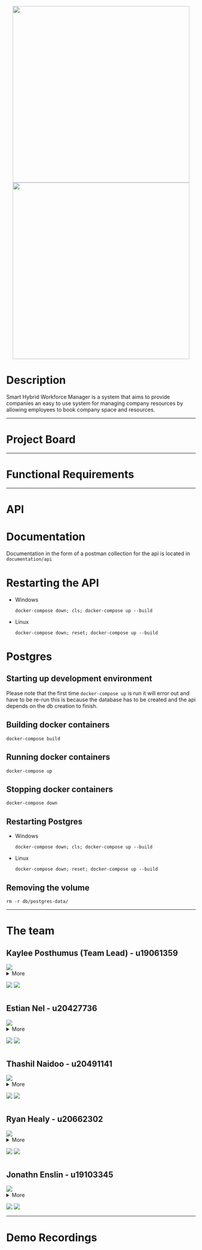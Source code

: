 <p align="center">
  
<!--   <img src="https://user-images.githubusercontent.com/84448921/166217408-e736f36b-6524-4f23-96bd-8bc20f18441c.png" height=470/> -->
  
  <!-- Light Mode -->
  <img src="https://user-images.githubusercontent.com/84448921/166212088-a73ac593-98ed-40d4-a266-33cc1448a366.svg#gh-light-mode-only" height=470/>
  <!-- Dark Mode -->
  <img src="https://user-images.githubusercontent.com/84448921/166219030-4eece490-8184-4cff-bbcb-8d23512ffe20.png#gh-dark-mode-only" height=470/>
  
</p>

# Description
Smart Hybrid Workforce Manager is a system that aims to provide companies an easy to use system for managing company resources by allowing employees to book company space and resources.

---
# Project Board

---
# Functional Requirements

---
# API


# Documentation

Documentation in the form of a postman collection for the api is located in `documentation/api`

# Restarting the API

- Windows <br>
  ```
  docker-compose down; cls; docker-compose up --build
  ```
- Linux <br>
  ```
  docker-compose down; reset; docker-compose up --build
  ```

# Postgres

## Starting up development environment

Please note that the first time `docker-compose up` is run it will error out and have to be re-run this is because the database has to be created and the api depends on the db creation to finish.

## Building docker containers

    docker-compose build

## Running docker containers

    docker-compose up

## Stopping docker containers

    docker-compose down

## Restarting Postgres

- Windows
  ```
  docker-compose down; cls; docker-compose up --build
  ```
- Linux
  ```
  docker-compose down; reset; docker-compose up --build
  ```

## Removing the volume

    rm -r db/postgres-data/

---
# The team

## Kaylee Posthumus (Team Lead) - u19061359

<img src="https://drive.google.com/uc?export=view&id=1V-Oyk261MFmbf28FgBKZpwe-EE-AiSss">

<details><summary>More</summary>
<p>

I am a 3rd year Computer Science Student at the University of Pretoria. I have worked part time(16 hours a week and full time on holidays) for 5DT for one and a half years where I have worked on large web based applications as well as some network based system applications. I have been tutoring for the University for two years in the Computer Science Department.

</p>
</details>

 <a href="https://github.com/KayleePosthumus" target="_blank"><img src="https://user-images.githubusercontent.com/84448921/166214155-e8d55954-b938-4d76-98c4-d81550ead884.svg"/></a> <a href="https://www.linkedin.com/in/kaylee-posthumus-1a538b238/" target="_blank"><img src="https://user-images.githubusercontent.com/84448921/166214367-3bfaf22d-15bc-4db9-8ca3-48e8288509ee.svg"/></a>

#

## Estian Nel - u20427736

<img src="https://drive.google.com/uc?export=view&id=1uUj6kdns3AWIpZN5ZxGj54VrpyB_HGx0">

<details><summary>More</summary>
<p>

I am a 3rd year BSc Comp Sci student at the University of Pretoria and I plan on starting to work after my degree and work part time as I am doing my honours degree. I love learning new technologies and I have a large interest in machine learning as well as back-end development.

</p>
</details>

 <a href="https://github.com/ListlessPanda" target="_blank"><img src="https://user-images.githubusercontent.com/84448921/166214155-e8d55954-b938-4d76-98c4-d81550ead884.svg"/></a> <a href="https://www.linkedin.com/in/estian-nel-061296238/" target="_blank"><img src="https://user-images.githubusercontent.com/84448921/166214367-3bfaf22d-15bc-4db9-8ca3-48e8288509ee.svg"/></a>

#

## Thashil Naidoo - u20491141

<img src="https://drive.google.com/uc?export=view&id=1D6o0HPr1TWjjVaanTh1hqPiEEQ5B9sKQ">

<details><summary>More</summary>
<p>

I am a 3rd year BSc Computer Science student. I have a great interest in both computer graphics and AI. After completing my honours next year, I plan on working full time as a software engineer. I enjoy challenging myself to learn new concepts as well as encouraging others to always do their best.

</p>
</details>

 <a href="https://github.com/Thashil" target="_blank"><img src="https://user-images.githubusercontent.com/84448921/166214155-e8d55954-b938-4d76-98c4-d81550ead884.svg"/></a> <a href="https://www.linkedin.com/in/thashilnaidoo/" target="_blank"><img src="https://user-images.githubusercontent.com/84448921/166214367-3bfaf22d-15bc-4db9-8ca3-48e8288509ee.svg"/></a>

#

## Ryan Healy - u20662302

<img src="https://drive.google.com/uc?export=view&id=1gIRI5IcjOQO77UfTToQc8ofYxbYFnq6A">

<details><summary>More</summary>
<p>

I am a 3rd year BSc Computer Science student. I am passionate about artificial intelligence and mathematics. I plan on completing my honours degree next year before working as a software engineer.

</p>
</details>

 <a href="https://github.com/InThePipeFiveByFive" target="_blank"><img src="https://user-images.githubusercontent.com/84448921/166214155-e8d55954-b938-4d76-98c4-d81550ead884.svg"/></a> <a href="https://www.linkedin.com/in/ryan-healy-6a4389238/" target="_blank"><img src="https://user-images.githubusercontent.com/84448921/166214367-3bfaf22d-15bc-4db9-8ca3-48e8288509ee.svg"/></a>

#

## Jonathn Enslin - u19103345

<img src="https://drive.google.com/uc?export=view&id=1Zc33pK4GaZny3IgI6VN6tRFqKzzv6joJ">

<details><summary>More</summary>
<p>

I am a 3rd year BSc Information and Knowledge systems student, specialising in data science. I have a great interest in AI and theoretical computer science, and a thorough understanding and intuition in the fields of mathematics, and physics.

</p>
</details>

 <a href="https://github.com/JonathanEnslin" target="_blank"><img src="https://user-images.githubusercontent.com/84448921/166214155-e8d55954-b938-4d76-98c4-d81550ead884.svg"/></a> <a href="https://www.linkedin.com/in/jonathan-enslin-947293238/" target="_blank"><img src="https://user-images.githubusercontent.com/84448921/166214367-3bfaf22d-15bc-4db9-8ca3-48e8288509ee.svg"/></a>

---


# Demo Recordings
